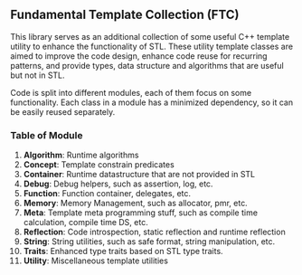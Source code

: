 ## Fundamental Template Collection (FTC)

This library serves as an additional collection of some useful C++ template utility to enhance the functionality of STL. These utility template classes are aimed to improve the code design, enhance code reuse for recurring patterns, and provide types, data structure and algorithms that are useful but not in STL.

Code is split into different modules, each of them focus on some functionality. Each class in a module has a minimized dependency, so it can be easily reused separately.

### Table of Module

1. **Algorithm**: Runtime algorithms
2. **Concept**: Template constrain predicates
3. **Container**: Runtime datastructure that are not provided in STL
4. **Debug**: Debug helpers, such as assertion, log, etc.
5. **Function**: Function container, delegates, etc.
6. **Memory**: Memory Management, such as allocator, pmr, etc.
7. **Meta**: Template meta programming stuff, such as compile time calculation, compile time DS, etc.
8. **Reflection**: Code introspection, static reflection and runtime reflection
9. **String**: String utilities, such as safe format, string manipulation, etc.
10. **Traits**: Enhanced type traits based on STL type traits.
11. **Utility**: Miscellaneous template utilities